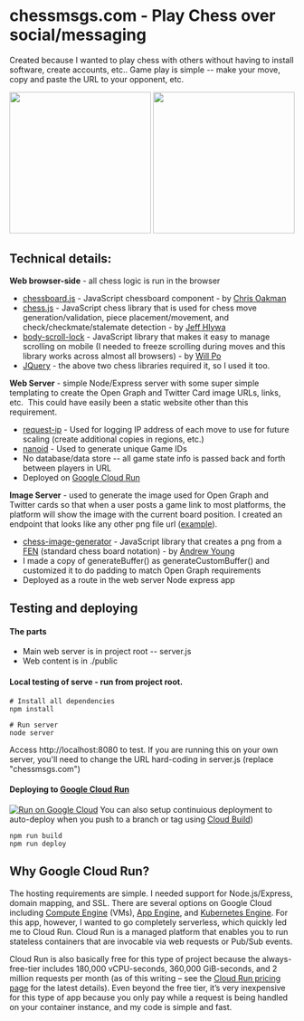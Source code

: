 # chessmsgs.com - Play Chess over social/messaging

Created because I wanted to play chess with others without having to install software, create accounts, etc.. Game play is simple -- make your move, copy and paste the URL to your opponent, etc.


<img src="chessmsgs-screenshot.png" width="250"> <img src="chessmsgs-screenshot-move.png" width="250">

## Technical details:

**Web browser-side** - all chess logic is run in the browser

* [chessboard.js](https://github.com/oakmac/chessboardjs/) - JavaScript chessboard component - by [Chris Oakman](https://twitter.com/oakmac1)
* [chess.js](https://github.com/jhlywa/chess.js) - JavaScript chess library that is used for chess move generation/validation, piece placement/movement, and check/checkmate/stalemate detection - by [Jeff Hlywa](https://twitter.com/jhlywa)
* [body-scroll-lock](https://github.com/willmcpo/body-scroll-lock) - JavaScript library that makes it easy to manage scrolling on mobile (I needed to freeze scrolling during moves and this library works across almost all browsers) - by [Will Po](https://github.com/willmcpo)
* [JQuery](https://jquery.com/) - the above two chess libraries required it, so I used it too.

**Web Server**  - simple Node/Express server with some super simple templating to create the Open Graph and Twitter Card image URLs, links, etc.  This could have easily been a static website other than this requirement.

* [request-ip](https://www.npmjs.com/package/request-ip) - Used for logging IP address of each move to use for future scaling (create additional copies in regions, etc.)
* [nanoid](https://www.npmjs.com/package/nanoid) - Used to generate unique Game IDs
* No database/data store -- all game state info is passed back and forth between players in URL
* Deployed on [Google Cloud Run](https://cloud.google.com/run?utm_campaign=CDR_grw_series_chessapp_release_120320&utm_source=external&utm_medium=web)

**Image Server** - used to generate the image used for Open Graph and Twitter cards so that when a user posts a game link to most platforms, the platform will show the image with the current board position. I created an endpoint that looks like any other png file url ([example](https://chessmsgs.com/fenimg/rn1qkbnr/ppp1pppp/8/3p4/3P2b1/2N5/PPP1PPPP/R1BQKBNR%20w%20KQkq%20-%202%203.png)).

* [chess-image-generator](https://github.com/andyruwruw/chess-image-generator) - JavaScript library that creates a png from a [FEN](https://en.wikipedia.org/wiki/Forsyth%E2%80%93Edwards_Notation) (standard chess board notation) - by [Andrew Young](https://andyruwruw.com/)
* I made a copy of generateBuffer() as generateCustomBuffer() and customized it to do padding to match Open Graph requirements
* Deployed as a route in the web server Node express app

## Testing and deploying

#### The parts
* Main web server is in project root -- server.js
* Web content is in ./public

#### Local testing of serve - run from project root.
```
# Install all dependencies
npm install

# Run server
node server
```

Access http://localhost:8080 to test. If you are running this on your own server, you'll need to change the URL hard-coding in server.js (replace "chessmsgs.com")

#### Deploying to [Google Cloud Run](https://cloud.google.com/run?utm_campaign=CDR_grw_series_chessapp_release_120320&utm_source=external&utm_medium=web)
[![Run on Google Cloud](https://deploy.cloud.run/button.svg)](https://deploy.cloud.run)
You can also setup continuious deployment to auto-deploy when you push to a branch or tag using [Cloud Build](https://cloud.google.com/cloud-build?utm_campaign=CDR_grw_series_chessapp_release_120320&utm_source=external&utm_medium=web))
```
npm run build
npm run deploy
```

## Why Google Cloud Run?
The hosting requirements are simple. I needed support for Node.js/Express, domain mapping, and SSL. There are several options on Google Cloud including [Compute Engine](https://cloud.google.com/compute?utm_campaign=CDR_grw_series_chessapp_release_120320&utm_source=external&utm_medium=web) (VMs), [App Engine](https://cloud.google.com/appengine?utm_campaign=CDR_grw_series_chessapp_release_120320&utm_source=external&utm_medium=web), and [Kubernetes Engine](https://cloud.google.com/kubernetes-engine?utm_campaign=CDR_grw_series_chessapp_release_120320&utm_source=external&utm_medium=web). For this app, however, I wanted to go completely serverless, which quickly led me to Cloud Run. Cloud Run is a managed platform that enables you to run stateless containers that are invocable via web requests or Pub/Sub events. 

Cloud Run is also basically free for this type of project because the always-free-tier includes 180,000 vCPU-seconds, 360,000 GiB-seconds, and 2 million requests per month (as of this writing – see the [Cloud Run pricing page](https://cloud.google.com/run/pricing?utm_campaign=CDR_grw_series_chessapp_release_120320&utm_source=external&utm_medium=web) for the latest details). Even beyond the free tier, it’s very inexpensive for this type of app because you only pay while a request is being handled on your container instance, and my code is simple and fast.
